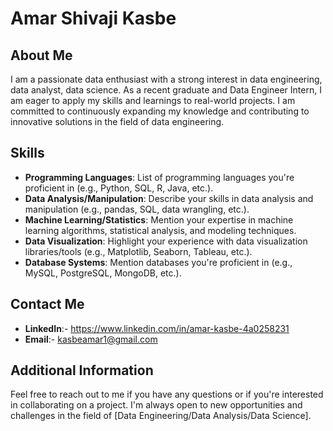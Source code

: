 # Amar Shivaji Kasbe

## About Me

I am a passionate data enthusiast with a strong interest in data engineering, data analyst, data science. As a recent graduate and Data Engineer Intern, I am eager to apply my skills and learnings to real-world projects. I am committed to continuously expanding my knowledge and contributing to innovative solutions in the field of data engineering.

## Skills

- **Programming Languages**: List of programming languages you're proficient in (e.g., Python, SQL, R, Java, etc.).
- **Data Analysis/Manipulation**: Describe your skills in data analysis and manipulation (e.g., pandas, SQL, data wrangling, etc.).
- **Machine Learning/Statistics**: Mention your expertise in machine learning algorithms, statistical analysis, and modeling techniques.
- **Data Visualization**: Highlight your experience with data visualization libraries/tools (e.g., Matplotlib, Seaborn, Tableau, etc.).
- **Database Systems**: Mention databases you're proficient in (e.g., MySQL, PostgreSQL, MongoDB, etc.).

## Contact Me

- **LinkedIn**:- https://www.linkedin.com/in/amar-kasbe-4a0258231
- **Email**:- kasbeamar1@gmail.com

## Additional Information

Feel free to reach out to me if you have any questions or if you're interested in collaborating on a project. I'm always open to new opportunities and challenges in the field of [Data Engineering/Data Analysis/Data Science].

